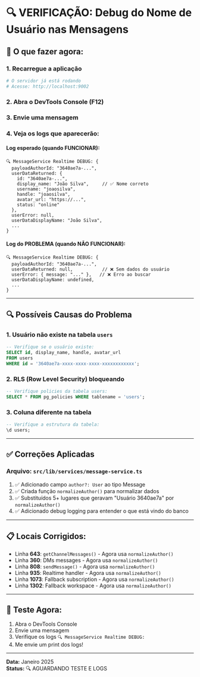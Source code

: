 # 🔍 VERIFICAÇÃO: Debug do Nome de Usuário nas Mensagens

## 🎯 O que fazer agora:

### 1. Recarregue a aplicação
```bash
# O servidor já está rodando
# Acesse: http://localhost:9002
```

### 2. Abra o DevTools Console (F12)

### 3. Envie uma mensagem

### 4. Veja os logs que aparecerão:

#### Log esperado (quando FUNCIONAR):
```
🔍 MessageService Realtime DEBUG: {
  payloadAuthorId: "3640ae7a-...",
  userDataReturned: {
    id: "3640ae7a-...",
    display_name: "João Silva",     // ✅ Nome correto
    username: "joaosilva",
    handle: "joaosilva", 
    avatar_url: "https://...",
    status: "online"
  },
  userError: null,
  userDataDisplayName: "João Silva",
  ...
}
```

#### Log do PROBLEMA (quando NÃO FUNCIONAR):
```
🔍 MessageService Realtime DEBUG: {
  payloadAuthorId: "3640ae7a-...",
  userDataReturned: null,           // ❌ Sem dados do usuário
  userError: { message: "..." },   // ❌ Erro ao buscar
  userDataDisplayName: undefined,
  ...
}
```

---

## 🔍 Possíveis Causas do Problema

### 1. **Usuário não existe na tabela `users`**
```sql
-- Verifique se o usuário existe:
SELECT id, display_name, handle, avatar_url 
FROM users 
WHERE id = '3640ae7a-xxxx-xxxx-xxxx-xxxxxxxxxxxx';
```

### 2. **RLS (Row Level Security) bloqueando**
```sql
-- Verifique policies da tabela users:
SELECT * FROM pg_policies WHERE tablename = 'users';
```

### 3. **Coluna diferente na tabela**
```sql
-- Verifique a estrutura da tabela:
\d users;
```

---

## ✅ Correções Aplicadas

### Arquivo: `src/lib/services/message-service.ts`

1. ✅ Adicionado campo `author?: User` ao tipo Message
2. ✅ Criada função `normalizeAuthor()` para normalizar dados
3. ✅ Substituídos 5+ lugares que geravam "Usuário 3640ae7a" por `normalizeAuthor()`
4. ✅ Adicionado debug logging para entender o que está vindo do banco

---

## 📋 Locais Corrigidos:

- Linha **643**: `getChannelMessages()` - Agora usa `normalizeAuthor()`
- Linha **360**: DMs messages - Agora usa `normalizeAuthor()`
- Linha **808**: `sendMessage()` - Agora usa `normalizeAuthor()`
- Linha **935**: Realtime handler - Agora usa `normalizeAuthor()`
- Linha **1073**: Fallback subscription - Agora usa `normalizeAuthor()`
- Linha **1302**: Fallback workspace - Agora usa `normalizeAuthor()`

---

## 🧪 Teste Agora:

1. Abra o DevTools Console
2. Envie uma mensagem
3. Verifique os logs `🔍 MessageService Realtime DEBUG:`
4. Me envie um print dos logs!

---

**Data:** Janeiro 2025  
**Status:** 🔍 AGUARDANDO TESTE E LOGS

